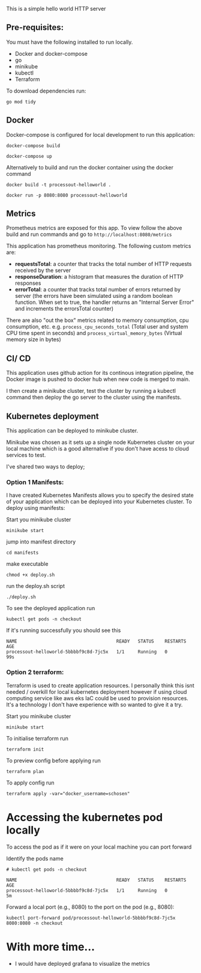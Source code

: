 This is a simple hello world HTTP server

## Pre-requisites:

You must have the following installed to run locally.
- Docker and docker-compose
- go
- minikube
- kubectl
- Terraform

To download dependencies run:
```
go mod tidy
```

## Docker

Docker-compose is configured for local development to run this application:
```
docker-compose build

docker-compose up
```

Alternatively to build and run the docker container using the docker command
```
docker build -t processout-helloworld .

docker run -p 8080:8080 processout-helloworld
```

## Metrics
Prometheus metrics are exposed for this app. To view follow the above build and run commands and go to
`
http://localhost:8080/metrics
`

This application has prometheus monitoring. The following custom metrics are:

- **requestsTotal**: a counter that tracks the total number of HTTP requests received by the server
- **responseDuration**: a histogram that measures the duration of HTTP responses
-  **errorTotal**: a counter that tracks total number of errors returned by server (the errors have been simulated using a random boolean function. When set to true, the handler returns an "Internal Server Error" and increments the errorsTotal counter)

There are also "out the box" metrics related to memory consumption, cpu consumption, etc. e.g. `process_cpu_seconds_total` (Total user and system CPU time spent in seconds) and `process_virtual_memory_bytes` (Virtual memory size in bytes)

## CI/ CD
This application uses github action for its continous integration pipeline, the Docker image is pushed to docker hub when new code is merged to main.

I then create a minikube cluster, test the cluster by running a kubectl command then deploy the go server to the cluster using the manifests.

## Kubernetes deployment
This application can be deployed to minikube cluster.

Minikube was chosen as it sets up a single node Kubernetes cluster on your local machine which is a good alternative if you don't have acess to cloud services to test.


I've shared two ways to deploy;

### Option 1 Manifests:
I have created Kubernetes Manifests allows you to specify the desired state of your application which can be deployed into your Kubernetes cluster. To deploy using manifests:

Start you minikube cluster
```
minikube start
```
jump into manifest directory
```
cd manifests
```

make executable
```
chmod +x deploy.sh
```

run the deploy.sh script
```
./deploy.sh
```

To see the deployed application run
```
kubectl get pods -n checkout
```

If it's running successfully you should see this
```
NAME                                     READY   STATUS    RESTARTS   AGE
processout-helloworld-5bbbbf9c8d-7jc5x   1/1     Running   0          99s
```


### Option 2 terraform:
Terraform is used to create application resources. I personally think this isnt needed / overkill for local kubernetes deployment however if using cloud computing service like aws eks IaC could be used to provision resources. It's a technology I don't have experience with so wanted to give it a try.

Start you minikube cluster
```
minikube start
```

To initialise terraform run
```
terraform init
```

To preview config before applying run
```
terraform plan
```

To apply config run
```
terraform apply -var="docker_username=schosen"
```

# Accessing the kubernetes pod locally
To access the pod as if it were on your local machine you can port forward

Identify the pods name
```
# kubectl get pods -n checkout

NAME                                     READY   STATUS    RESTARTS   AGE
processout-helloworld-5bbbbf9c8d-7jc5x   1/1     Running   0          5m
```

Forward a local port (e.g., 8080) to the port on the pod (e.g., 8080):
```
kubectl port-forward pod/processout-helloworld-5bbbbf9c8d-7jc5x 8080:8080 -n checkout

```
# With more time...
- I would have deployed grafana to visualize the metrics
